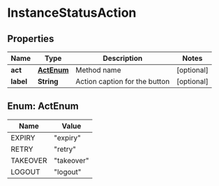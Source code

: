 

# InstanceStatusAction

## Properties

Name | Type | Description | Notes
------------ | ------------- | ------------- | -------------
**act** | [**ActEnum**](#ActEnum) | Method name |  [optional]
**label** | **String** | Action caption for the button |  [optional]



## Enum: ActEnum

Name | Value
---- | -----
EXPIRY | &quot;expiry&quot;
RETRY | &quot;retry&quot;
TAKEOVER | &quot;takeover&quot;
LOGOUT | &quot;logout&quot;



